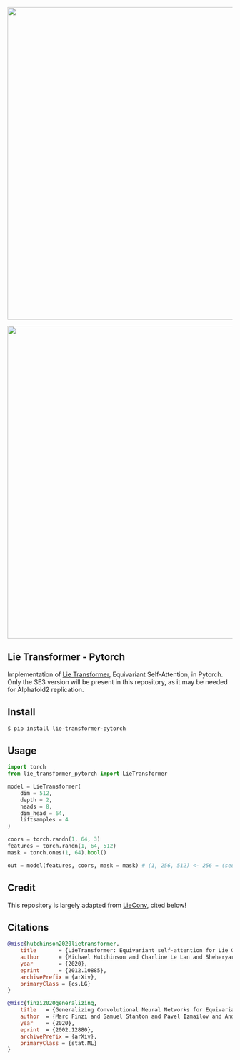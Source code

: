 <img src="./diagram.png" width="700px"></img>

<img src="./diagram-2.png" width="700px"></img>

## Lie Transformer - Pytorch

Implementation of <a href="https://arxiv.org/abs/2012.10885">Lie Transformer</a>, Equivariant Self-Attention, in Pytorch. Only the SE3 version will be present in this repository, as it may be needed for Alphafold2 replication.

## Install

```bash
$ pip install lie-transformer-pytorch
```

## Usage

```python
import torch
from lie_transformer_pytorch import LieTransformer

model = LieTransformer(
    dim = 512,
    depth = 2,
    heads = 8,
    dim_head = 64,
    liftsamples = 4
)

coors = torch.randn(1, 64, 3)
features = torch.randn(1, 64, 512)
mask = torch.ones(1, 64).bool()

out = model(features, coors, mask = mask) # (1, 256, 512) <- 256 = (seq len * liftsamples)
```

## Credit

This repository is largely adapted from <a href="https://github.com/mfinzi/LieConv">LieConv</a>, cited below!

## Citations

```bibtex
@misc{hutchinson2020lietransformer,
    title       = {LieTransformer: Equivariant self-attention for Lie Groups}, 
    author      = {Michael Hutchinson and Charline Le Lan and Sheheryar Zaidi and Emilien Dupont and Yee Whye Teh and Hyunjik Kim},
    year        = {2020},
    eprint      = {2012.10885},
    archivePrefix = {arXiv},
    primaryClass = {cs.LG}
}
```

```bibtex
@misc{finzi2020generalizing,
    title   = {Generalizing Convolutional Neural Networks for Equivariance to Lie Groups on Arbitrary Continuous Data}, 
    author  = {Marc Finzi and Samuel Stanton and Pavel Izmailov and Andrew Gordon Wilson},
    year    = {2020},
    eprint  = {2002.12880},
    archivePrefix = {arXiv},
    primaryClass = {stat.ML}
}
```
